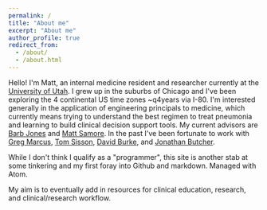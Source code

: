 ```yaml
---
permalink: /
title: "About me"
excerpt: "About me"
author_profile: true
redirect_from: 
  - /about/
  - /about.html
---
```


Hello! I'm Matt, an internal medicine resident and researcher currently at the [University of Utah](https://medicine.utah.edu/internalmedicine/residency/). I grew up in the suburbs of Chicago and I've been exploring the 4 continental US time zones ~q4years via I-80. I'm interested generally in the application of engineering principals to medicine, which currently means trying to understand the best regimen to treat pneumonia and learning to build clinical decision support tools. My current advisors are [Barb Jones](https://healthcare.utah.edu/fad/mddetail.php?physicianID=u0102859&name=barbara-e-jones) and [Matt Samore](https://healthcare.utah.edu/fad/mddetail.php?physicianID=u0102331&name=matthew-h-samore). In the past I've been fortunate to work with [Greg Marcus](https://profiles.ucsf.edu/gregory.marcus), [Tom Sisson](https://www.uofmhealth.org/profile/1078/thomas-harold-sisson-md), [David Burke](https://medicine.umich.edu/dept/human-genetics/david-burke-phd), and [Jonathan Butcher](http://www.butcherlab.com). 


While I don't think I qualify as a "programmer", this site is another stab at some tinkering and my first foray into Github and markdown. Managed with Atom.

My aim is to eventually add in resources for clinical education, research, and clinical/research workflow. 
